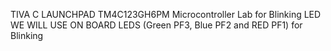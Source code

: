 TIVA C LAUNCHPAD TM4C123GH6PM Microcontroller Lab for Blinking LED
WE WILL USE ON BOARD LEDS (Green PF3, Blue PF2 and RED PF1) for Blinking
